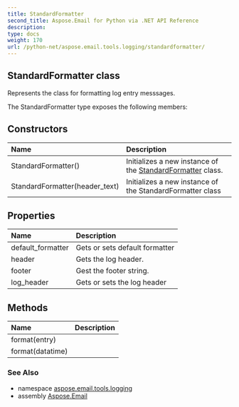 ```yaml
---
title: StandardFormatter
second_title: Aspose.Email for Python via .NET API Reference
description: 
type: docs
weight: 170
url: /python-net/aspose.email.tools.logging/standardformatter/
---
```


## StandardFormatter class

Represents the class for formatting log entry messsages.

The StandardFormatter type exposes the following members:
## Constructors
| Name | Description |
| :- | :- |
|StandardFormatter()|Initializes a new instance of the [StandardFormatter](/email/python-net/aspose.email.tools.logging/standardformatter/) class.|
|StandardFormatter(header_text)|Initializes a new instance of the StandardFormatter class|
## Properties
| Name | Description |
| :- | :- |
|default_formatter|Gets or sets default formatter|
|header|Gets the log header.|
|footer|Gest the footer string.|
|log_header|Gets or sets the log header|
## Methods
| Name | Description |
| :- | :- |
|format(entry)|  |
|format(datatime)|  |

### See Also

* namespace [aspose.email.tools.logging](/email/python-net/aspose.email.tools.logging/)
* assembly [Aspose.Email](/email/python-net/)

